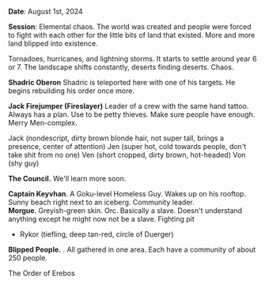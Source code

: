 **Date**: August 1st, 2024

**Session**: Elemental chaos. The world was created and people were forced to fight with each other for the little bits of land that existed. More and more land blipped into existence.

Tornadoes, hurricanes, and lightning storms. It starts to settle around year 6 or 7. The landscape shifts constantly, deserts finding deserts. Chaos.

**Shadric Oberon**
Shadric is teleported here with one of his targets. He begins rebuilding his order once more.

**Jack Firejumper (Fireslayer)**
Leader of a crew with the same hand tattoo. Always has a plan. Use to be petty thieves. Make sure people have enough. Merry Men-complex.

Jack (nondescript, dirty brown blonde hair, not super tall, brings a presence, center of attention)
Jen (super hot, cold towards people, don't take shit from no one)
Ven (short cropped, dirty brown, hot-headed)
Von (shy guy)

**The Council.**  We'll learn more soon.

**Captain Keyvhan**. A Goku-level Homeless Guy. Wakes up on his rooftop. Sunny beach right next to an iceberg. Community leader.
\
**Morgue**. Greyish-green skin. Orc. Basically a slave. Doesn't understand anything except he might now not be a slave. Fighting pit

- Rykor (tiefling, deep tan-red, circle of Duerger)

**Blipped People.** . All gathered in one area. Each have a community of about 250 people.

The Order of Erebos 
